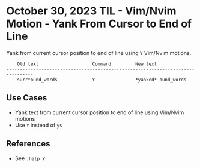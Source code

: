 # October 30, 2023 TIL - Vim/Nvim Motion - Yank From Cursor to End of Line

Yank from current cursor position to end of line using `Y` Vim/Nvim motions.

```help
    Old text                    Command         New text
--------------------------------------------------------------------------------
    surr*ound_words             Y               *yanked* ound_words
```

## Use Cases

- Yank text from current cursor position to end of line using Vim/Nvim motions
- Use `Y` instead of `y$`

## References

- See `:help Y`

